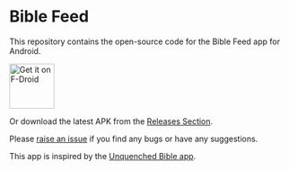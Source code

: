 # Bible Feed

This repository contains the open-source code for the Bible Feed app for Android.

[<img src="https://fdroid.gitlab.io/artwork/badge/get-it-on.png"
     alt="Get it on F-Droid"
     height="80">](https://f-droid.org/packages/com.me2christ.bible_feed/)
<!-- [<img src="https://play.google.com/intl/en_us/badges/images/generic/en-play-badge.png" -->
<!--      alt="Get it on Google Play" -->
<!--      height="80">](https://play.google.com/apps/testing/com.me2christ.bible_feed) -->

Or download the latest APK from the [Releases Section](https://github.com/dizzib/bible-feed/releases/latest).

Please [raise an issue](https://github.com/dizzib/bible-feed/issues) if you find any bugs or have any suggestions.

This app is inspired by the [Unquenched Bible app](https://github.com/unquenchedservant/Unquenched-Bible).
